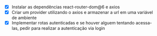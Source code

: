 - [x] Instalar as dependências react-router-dom@6 e axios
- [x] Criar um provider utilizando o axios e armazenar a url em uma variável de ambiente
- [x] Implementar rotas autenticadas e se houver alguem tentando acessa-las, pedir para realizar a autenticação via login
